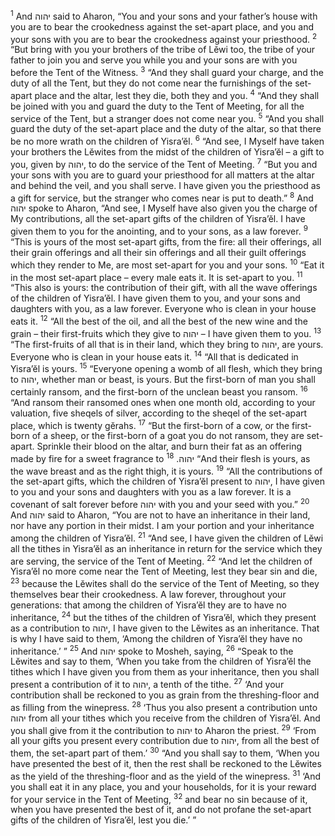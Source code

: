 <sup>1</sup> And יהוה said to Aharon, “You and your sons and your father’s house with you are to bear the crookedness against the set-apart place, and you and your sons with you are to bear the crookedness against your priesthood.
<sup>2</sup> “But bring with you your brothers of the tribe of Lĕwi too, the tribe of your father to join you and serve you while you and your sons are with you before the Tent of the Witness.
<sup>3</sup> “And they shall guard your charge, and the duty of all the Tent, but they do not come near the furnishings of the set-apart place and the altar, lest they die, both they and you.
<sup>4</sup> “And they shall be joined with you and guard the duty to the Tent of Meeting, for all the service of the Tent, but a stranger does not come near you.
<sup>5</sup> “And you shall guard the duty of the set-apart place and the duty of the altar, so that there be no more wrath on the children of Yisra’ĕl.
<sup>6</sup> “And see, I Myself have taken your brothers the Lĕwites from the midst of the children of Yisra’ĕl – a gift to you, given by יהוה, to do the service of the Tent of Meeting.
<sup>7</sup> “But you and your sons with you are to guard your priesthood for all matters at the altar and behind the veil, and you shall serve. I have given you the priesthood as a gift for service, but the stranger who comes near is put to death.”
<sup>8</sup> And יהוה spoke to Aharon, “And see, I Myself have also given you the charge of My contributions, all the set-apart gifts of the children of Yisra’ĕl. I have given them to you for the anointing, and to your sons, as a law forever.
<sup>9</sup> “This is yours of the most set-apart gifts, from the fire: all their offerings, all their grain offerings and all their sin offerings and all their guilt offerings which they render to Me, are most set-apart for you and your sons.
<sup>10</sup> “Eat it in the most set-apart place – every male eats it. It is set-apart to you.
<sup>11</sup> “This also is yours: the contribution of their gift, with all the wave offerings of the children of Yisra’ĕl. I have given them to you, and your sons and daughters with you, as a law forever. Everyone who is clean in your house eats it.
<sup>12</sup> “All the best of the oil, and all the best of the new wine and the grain – their first-fruits which they give to יהוה – I have given them to you.
<sup>13</sup> “The first-fruits of all that is in their land, which they bring to יהוה, are yours. Everyone who is clean in your house eats it.
<sup>14</sup> “All that is dedicated in Yisra’ĕl is yours.
<sup>15</sup> “Everyone opening a womb of all flesh, which they bring to יהוה, whether man or beast, is yours. But the first-born of man you shall certainly ransom, and the first-born of the unclean beast you ransom.
<sup>16</sup> “And ransom their ransomed ones when one month old, according to your valuation, five sheqels of silver, according to the sheqel of the set-apart place, which is twenty gĕrahs.
<sup>17</sup> “But the first-born of a cow, or the first-born of a sheep, or the first-born of a goat you do not ransom, they are set-apart. Sprinkle their blood on the altar, and burn their fat as an offering made by fire for a sweet fragrance to יהוה.
<sup>18</sup> “And their flesh is yours, as the wave breast and as the right thigh, it is yours.
<sup>19</sup> “All the contributions of the set-apart gifts, which the children of Yisra’ĕl present to יהוה, I have given to you and your sons and daughters with you as a law forever. It is a covenant of salt forever before יהוה with you and your seed with you.”
<sup>20</sup> And יהוה said to Aharon, “You are not to have an inheritance in their land, nor have any portion in their midst. I am your portion and your inheritance among the children of Yisra’ĕl.
<sup>21</sup> “And see, I have given the children of Lĕwi all the tithes in Yisra’ĕl as an inheritance in return for the service which they are serving, the service of the Tent of Meeting.
<sup>22</sup> “And let the children of Yisra’ĕl no more come near the Tent of Meeting, lest they bear sin and die,
<sup>23</sup> because the Lĕwites shall do the service of the Tent of Meeting, so they themselves bear their crookedness. A law forever, throughout your generations: that among the children of Yisra’ĕl they are to have no inheritance,
<sup>24</sup> but the tithes of the children of Yisra’ĕl, which they present as a contribution to יהוה, I have given to the Lĕwites as an inheritance. That is why I have said to them, ‘Among the children of Yisra’ĕl they have no inheritance.’ ”
<sup>25</sup> And יהוה spoke to Mosheh, saying,
<sup>26</sup> “Speak to the Lĕwites and say to them, ‘When you take from the children of Yisra’ĕl the tithes which I have given you from them as your inheritance, then you shall present a contribution of it to יהוה, a tenth of the tithe.
<sup>27</sup> ‘And your contribution shall be reckoned to you as grain from the threshing-floor and as filling from the winepress.
<sup>28</sup> ‘Thus you also present a contribution unto יהוה from all your tithes which you receive from the children of Yisra’ĕl. And you shall give from it the contribution to יהוה to Aharon the priest.
<sup>29</sup> ‘From all your gifts you present every contribution due to יהוה, from all the best of them, the set-apart part of them.’
<sup>30</sup> “And you shall say to them, ‘When you have presented the best of it, then the rest shall be reckoned to the Lĕwites as the yield of the threshing-floor and as the yield of the winepress.
<sup>31</sup> ‘And you shall eat it in any place, you and your households, for it is your reward for your service in the Tent of Meeting,
<sup>32</sup> and bear no sin because of it, when you have presented the best of it, and do not profane the set-apart gifts of the children of Yisra’ĕl, lest you die.’ ”
